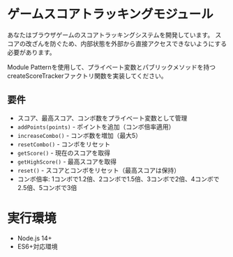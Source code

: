 # ゲームスコアトラッキングモジュール

あなたはブラウザゲームのスコアトラッキングシステムを開発しています。
スコアの改ざんを防ぐため、内部状態を外部から直接アクセスできないようにする必要があります。

Module Patternを使用して、プライベート変数とパブリックメソッドを持つ
createScoreTrackerファクトリ関数を実装してください。

## 要件
- スコア、最高スコア、コンボ数をプライベート変数として管理
- `addPoints(points)` - ポイントを追加（コンボ倍率適用）
- `increaseCombo()` - コンボ数を増加（最大5）
- `resetCombo()` - コンボをリセット
- `getScore()` - 現在のスコアを取得
- `getHighScore()` - 最高スコアを取得
- `reset()` - スコアとコンボをリセット（最高スコアは保持）
- コンボ倍率: 1コンボで1.2倍、2コンボで1.5倍、3コンボで2倍、4コンボで2.5倍、5コンボで3倍

# 実行環境
- Node.js 14+
- ES6+対応環境